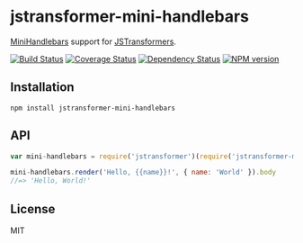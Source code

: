 # jstransformer-mini-handlebars

[MiniHandlebars](https://github.com/mikesmullin/mini-handlebars) support for [JSTransformers](http://github.com/jstransformers).

[![Build Status](https://img.shields.io/travis/jstransformers/jstransformer-mini-handlebars/master.svg)](https://travis-ci.org/jstransformers/jstransformer-mini-handlebars)
[![Coverage Status](https://img.shields.io/coveralls/jstransformers/jstransformer-mini-handlebars/master.svg)](https://coveralls.io/r/jstransformers/jstransformer-mini-handlebars?branch=master)
[![Dependency Status](https://img.shields.io/david/jstransformers/jstransformer-mini-handlebars/master.svg)](http://david-dm.org/jstransformers/jstransformer-mini-handlebars)
[![NPM version](https://img.shields.io/npm/v/jstransformer-mini-handlebars.svg)](https://www.npmjs.org/package/jstransformer-mini-handlebars)

## Installation

    npm install jstransformer-mini-handlebars

## API

```js
var mini-handlebars = require('jstransformer')(require('jstransformer-mini-handlebars'))

mini-handlebars.render('Hello, {{name}}!', { name: 'World' }).body
//=> 'Hello, World!'
```

## License

MIT
